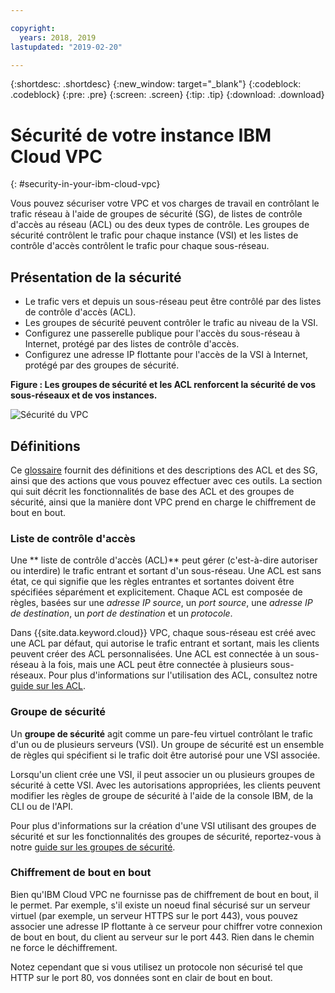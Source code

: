 ```yaml
---

copyright:
  years: 2018, 2019
lastupdated: "2019-02-20"

---
```


{:shortdesc: .shortdesc}
{:new_window: target="_blank"}
{:codeblock: .codeblock}
{:pre: .pre}
{:screen: .screen}
{:tip: .tip}
{:download: .download}

# Sécurité de votre instance IBM Cloud VPC
{: #security-in-your-ibm-cloud-vpc}

Vous pouvez sécuriser votre VPC et vos charges de travail en contrôlant le trafic réseau à l'aide de groupes de sécurité (SG), de listes de contrôle d'accès au réseau (ACL) ou des deux types de contrôle. Les groupes de sécurité contrôlent le trafic pour chaque instance (VSI) et les listes de contrôle d'accès contrôlent le trafic pour chaque sous-réseau.

## Présentation de la sécurité

* Le trafic vers et depuis un sous-réseau peut être contrôlé par des listes de contrôle d'accès (ACL).
* Les groupes de sécurité peuvent contrôler le trafic au niveau de la VSI. 
* Configurez une passerelle publique pour l'accès du sous-réseau à Internet, protégé par des listes de contrôle d'accès.
* Configurez une adresse IP flottante pour l'accès de la VSI à Internet, protégé par des groupes de sécurité. 


**Figure : Les groupes de sécurité et les ACL renforcent la sécurité de vos sous-réseaux et de vos instances.**

![Sécurité du VPC](/images/vpc-connectivity-and-security.png)


## Définitions

Ce [glossaire](/docs/infrastructure/vpc?topic=vpc-vpc-glossary) fournit des définitions et des descriptions des ACL et des SG, ainsi que des actions que vous pouvez effectuer avec ces outils. La section qui suit décrit les fonctionnalités de base des ACL et des groupes de sécurité, ainsi que la manière dont VPC prend en charge le chiffrement de bout en bout.

### Liste de contrôle d'accès
Une ** liste de contrôle d'accès (ACL)** peut gérer (c'est-à-dire autoriser ou interdire) le trafic entrant et sortant d'un sous-réseau. Une ACL est sans état, ce qui signifie que les règles entrantes et sortantes doivent être spécifiées séparément et explicitement. Chaque ACL est composée de règles, basées sur une *adresse IP source*, un *port source*, une *adresse IP de destination*, un *port de destination* et un *protocole*.

Dans {{site.data.keyword.cloud}} VPC, chaque sous-réseau est créé avec une ACL par défaut, qui autorise le trafic entrant et sortant, mais les clients peuvent créer des ACL personnalisées. Une ACL est connectée à un sous-réseau à la fois, mais une ACL peut être connectée à plusieurs sous-réseaux. Pour plus d'informations sur l'utilisation des ACL, consultez notre [guide sur les ACL](/docs/infrastructure/vpc-network?topic=vpc-network-setting-up-network-acls-using-the-cli).

### Groupe de sécurité
Un **groupe de sécurité** agit comme un pare-feu virtuel contrôlant le trafic d'un ou de plusieurs serveurs (VSI). Un groupe de sécurité est un ensemble de règles qui spécifient si le trafic doit être autorisé pour une VSI associée. 

Lorsqu'un client crée une VSI, il peut associer un ou plusieurs groupes de sécurité à cette VSI. Avec les autorisations appropriées, les clients peuvent modifier les règles de groupe de sécurité à l'aide de la console IBM, de la CLI ou de l'API.

Pour plus d'informations sur la création d'une VSI utilisant des groupes de sécurité et sur les fonctionnalités des groupes de sécurité, reportez-vous à notre [guide sur les groupes de sécurité](/docs/infrastructure/vpc-network?topic=vpc-network-using-security-groups).

### Chiffrement de bout en bout

Bien qu'IBM Cloud VPC ne fournisse pas de chiffrement de bout en bout, il le permet. Par exemple, s'il existe un noeud final sécurisé sur un serveur virtuel (par exemple, un serveur HTTPS sur le port 443), vous pouvez associer une adresse IP flottante à ce serveur pour chiffrer votre connexion de bout en bout, du client au serveur sur le port 443.  Rien dans le chemin ne force le déchiffrement.

Notez cependant que si vous utilisez un protocole non sécurisé tel que HTTP sur le port 80, vos données sont en clair de bout en bout.
